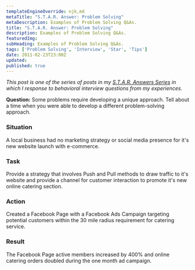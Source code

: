 ```yaml
---
templateEngineOverride: njk,md
metaTitle: "S.T.A.R. Answer: Problem Solving" 
metaDescription: Examples of Problem Solving Q&As.
title: "S.T.A.R. Answer: Problem Solving" 
description: Examples of Problem Solving Q&As.
featuredImg:
subHeading: Examples of Problem Solving Q&As.
tags: ['Problem Solving', 'Interview', 'Star', 'Tips']
date: 2011-02-23T23:00Z
updated:
published: true
---
```


<div class="col-start-3 col-end-9">

_This post is one of the series of posts in my [S.T.A.R. Answers Series](/posts/2011/02/star-responses/) in which I response to behavioral interview questions from my experiences._

**Question:** Some problems require developing a unique approach. Tell about a time when you were able to develop a different problem-solving approach.

### Situation

A local business had no marketing strategy or social media presence for it's new website launch with e-commerce.

### Task

Provide a strategy that involves Push and Pull methods to draw traffic to it's website and provide a channel for customer interaction to promote it's new online catering section.

### Action

Created a Facebook Page with a Facebook Ads Campaign targeting potential customers within the 30 mile radius requirement for catering service.

### Result

The Facebook Page active members increased by 400% and online catering orders doubled during the one month ad campaign.

</div>
